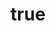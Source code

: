 ---
title: {
	'ru': 'Портрет',
	'en': 'Portrait',
}
# dateStart: 2020
dateEnd: 2022
images: ['портрет.tif']
extra: {
	'ru': 'бумага, акрил',
	'en': 'paper, acrylic paint',
}
size: 'A5'
# display: false
# text: ''
---